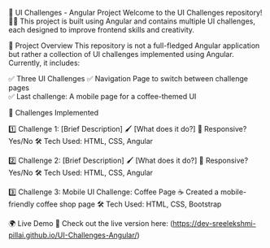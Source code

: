 🌟 UI Challenges - Angular Project
Welcome to the UI Challenges repository! 🎨✨ This project is built using Angular and contains multiple UI challenges, each designed to improve frontend skills and creativity.

🚀 Project Overview
This repository is not a full-fledged Angular application but rather a collection of UI challenges implemented using Angular. Currently, it includes:

✅ Three UI Challenges
✅ Navigation Page to switch between challenge pages  
✅ Last challenge: A mobile page for a coffee-themed UI  

🎯 Challenges Implemented
  
  1️⃣ Challenge 1: [Brief Description]
    🖌️ [What does it do?]
    📱 Responsive? Yes/No
    🛠️ Tech Used: HTML, CSS, Angular
    
  2️⃣ Challenge 2: [Brief Description]
    🖌️ [What does it do?]
    📱 Responsive? Yes/No
    🛠️ Tech Used: HTML, CSS, Angular

  3️⃣ Challenge 3: Mobile UI Challenge: Coffee Page
    ☕ Created a mobile-friendly coffee shop page
    🛠️ Tech Used: HTML, CSS, Bootstrap
    
🌍 Live Demo
🚀 Check out the live version here: (https://dev-sreelekshmi-pillai.github.io/UI-Challenges-Angular/)
